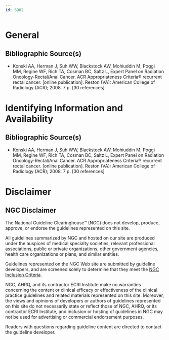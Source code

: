 ```yaml
---
id: 6982
---
```


# General

## Bibliographic Source(s)

- Konski AA, Herman J, Suh WW, Blackstock AW, Mohiuddin M, Poggi MM, Regine WF, Rich TA, Cosman BC, Saltz L, Expert Panel on Radiation Oncology-Rectal/Anal Cancer. ACR Appropriateness Criteria® recurrent rectal cancer. [online publication]. Reston (VA): American College of Radiology (ACR); 2008. 7 p. [30 references]

# Identifying Information and Availability

## Bibliographic Source(s)

- Konski AA, Herman J, Suh WW, Blackstock AW, Mohiuddin M, Poggi MM, Regine WF, Rich TA, Cosman BC, Saltz L, Expert Panel on Radiation Oncology-Rectal/Anal Cancer. ACR Appropriateness Criteria® recurrent rectal cancer. [online publication]. Reston (VA): American College of Radiology (ACR); 2008. 7 p. [30 references]

# Disclaimer

## NGC Disclaimer

The National Guideline Clearinghouse™ (NGC) does not develop, produce, approve, or endorse the guidelines represented on this site.

All guidelines summarized by NGC and hosted on our site are produced under the auspices of medical specialty societies, relevant professional associations, public or private organizations, other government agencies, health care organizations or plans, and similar entities.

Guidelines represented on the NGC Web site are submitted by guideline developers, and are screened solely to determine that they meet the [NGC Inclusion Criteria](/help-and-about/summaries/inclusion-criteria).

NGC, AHRQ, and its contractor ECRI Institute make no warranties concerning the content or clinical efficacy or effectiveness of the clinical practice guidelines and related materials represented on this site. Moreover, the views and opinions of developers or authors of guidelines represented on this site do not necessarily state or reflect those of NGC, AHRQ, or its contractor ECRI Institute, and inclusion or hosting of guidelines in NGC may not be used for advertising or commercial endorsement purposes.

Readers with questions regarding guideline content are directed to contact the guideline developer.

